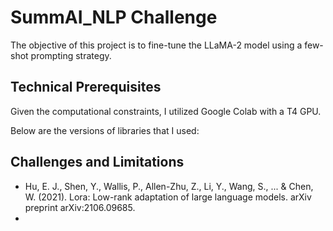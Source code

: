 # SummAI_NLP Challenge

The objective of this project is to fine-tune the LLaMA-2 model using a few-shot prompting strategy. 

## Technical Prerequisites

Given the computational constraints, I utilized Google Colab with a T4 GPU.

Below are the versions of libraries that I used:




## Challenges and Limitations

- Hu, E. J., Shen, Y., Wallis, P., Allen-Zhu, Z., Li, Y., Wang, S., ... & Chen, W. (2021). Lora: Low-rank adaptation of large language models. arXiv preprint arXiv:2106.09685.
- 
